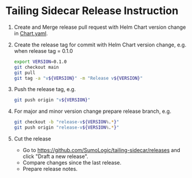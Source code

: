 # Tailing Sidecar Release Instruction

1. Create and Merge release pull request with Helm Chart version change in [Chart.yaml](../helm/tailing-sidecar-operator/Chart.yaml).

1. Create the release tag for commit with Helm Chart version change, e.g. when release tag = 0.1.0

   ```bash
   export VERSION=0.1.0
   git checkout main
   git pull
   git tag -a "v${VERSION}" -m "Release v${VERSION}"
   ```

1. Push the release tag, e.g.

   ```bash
   git push origin "v${VERSION}"
   ```

1. For major and minor version change prepare release branch, e.g.

    ```bash
    git checkout -b "release-v${VERSION%.*}"
    git push origin "release-v${VERSION%.*}"
    ```

1. Cut the release

   - Go to https://github.com/SumoLogic/tailing-sidecar/releases and click "Draft a new release".
   - Compare changes since the last release.
   - Prepare release notes.
